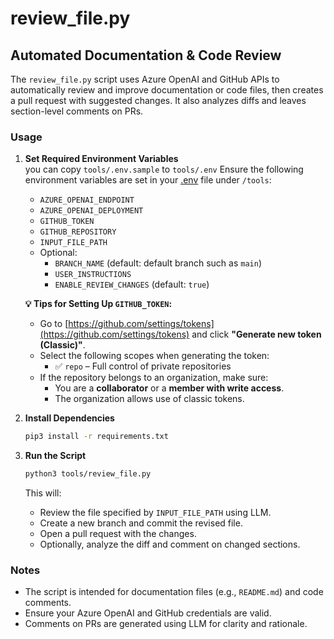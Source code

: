 # review_file.py

## Automated Documentation & Code Review

The `review_file.py` script uses Azure OpenAI and GitHub APIs to automatically review and improve documentation or code files, then creates a pull request with suggested changes. It also analyzes diffs and leaves section-level comments on PRs.

### Usage

1. **Set Required Environment Variables**  
   you can copy `tools/.env.sample` to `tools/.env`
   Ensure the following environment variables are set in your [.env](../tools/.env) file under `/tools`:
   - `AZURE_OPENAI_ENDPOINT`
   - `AZURE_OPENAI_DEPLOYMENT`
   - `GITHUB_TOKEN`
   - `GITHUB_REPOSITORY`
   - `INPUT_FILE_PATH`
   - Optional:
      - `BRANCH_NAME` (default: default branch such as `main`)
      - `USER_INSTRUCTIONS`
      - `ENABLE_REVIEW_CHANGES` (default: `true`)
   
   **💡 Tips for Setting Up `GITHUB_TOKEN`:**
   - Go to [https://github.com/settings/tokens](https://github.com/settings/tokens) and click **"Generate new token (Classic)"**.
   - Select the following scopes when generating the token:
     - ✅ `repo` – Full control of private repositories
   - If the repository belongs to an organization, make sure:
     - You are a **collaborator** or a **member with write access**.
     - The organization allows use of classic tokens.

2. **Install Dependencies**  
   ```bash
   pip3 install -r requirements.txt
   ```

3. **Run the Script**  
   ```bash
   python3 tools/review_file.py
   ```
   This will:
   - Review the file specified by `INPUT_FILE_PATH` using LLM.
   - Create a new branch and commit the revised file.
   - Open a pull request with the changes.
   - Optionally, analyze the diff and comment on changed sections.

### Notes

- The script is intended for documentation files (e.g., `README.md`) and code comments.
- Ensure your Azure OpenAI and GitHub credentials are valid.
- Comments on PRs are generated using LLM for clarity and rationale.
